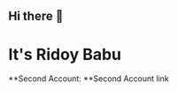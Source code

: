 ## Hi there 👋

# It's Ridoy Babu

**Second Account: **<link href="https://github.com/mdrezuanislamridoy">Second Account link </link>
